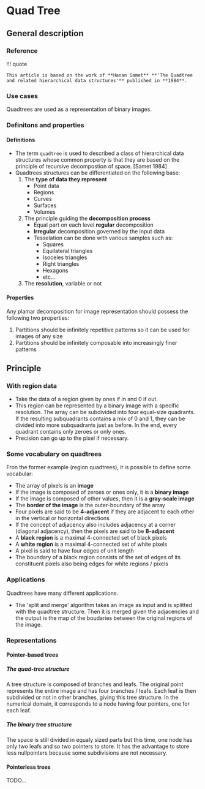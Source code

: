 # Quad Tree

## General description

### Reference

!!! quote

    This article is based on the work of **Hanan Samet** **'The Quadtree and related hierarchical data structures'** published in **1984**.

### Use cases

Quadtrees are used as a representation of binary images.

### Definitons and properties

#### Definitions

- The term `quadtree` is used to described a class of hierarchical data structures whose common property is that they are based on the principle of recursive decompostion of space. [Samet 1984]
- Quadtrees structures can be differentiated on the following base:
    1. The **type of data they represent**
        - Point data
        - Regions
        - Curves
        - Surfaces
        - Volumes
    2. The principle guiding the **decomposition process**
        - Equal part on each level **regular** decomposition
        - **Irregular** decomposition governed by the input data
        - Tesselation can be done with various samples such as:
            - Squares
            - Equilateral triangles
            - Isoceles triangles
            - Right triangles
            - Hexagons
            - etc...
    3. The **resolution**, variable or not

#### Properties

Any plamar decomposition for image representation should possess the following two properties:

1. Partitions should be infinitely repetitive patterns so it can be used for images of any size
2. Partitions should be infinitely composable into increasingly finer patterns

## Principle

### With region data

- Take the data of a region given by ones if in and 0 if out.
- This region can be represented by a binary image with a specific resolution. The array can be subdivided into four equal-size quadrants. If the resulting subquadrants contains a mix of 0 and 1, they can be divided into more subquadrants just as before. In the end, every quadrant contains only zeroes or only ones.
- Precision can go up to the pixel if necessary.

### Some vocabulary on quadtrees

Fron the former example (region quadtrees), it is possible to define some vocabular:

- The array of pixels is an **image**
- If the image is composed of zeroes or ones only, it is a **binary image**
- If the image is composed of other values, then it is a **gray-scale image**
- The **border of the image** is the outer-boundary of the array
- Four pixels are said to be **4-adjacent** if they are adjacent to each other in the vertical or horizontal directions
- If the concept of adjacency also includes adjacency at a corner (diagonal adjacency), then the pixels are said to be **8-adjacent**
- A **black region** is a maximal 4-connected set of black pixels
- A **white region** is a maximal 4-connected set of white pixels
- A pixel is said to have four edges of unit length
- The boundary of a black region consists of the set of edges of its constituent pixels also being edges for white regions / pixels

### Applications

Quadtrees have many different applications.

- The 'split and merge' algorithm takes an image as input and is splitted with the quadtree structure. Then it is merged given the adjacencies and the output is the map of the boudaries between the original regions of the image.

### Representations

#### Pointer-based trees

##### The quad-tree structure

A tree structure is composed of branches and leafs.
The original point represents the entire image and has four branches / leafs.
Each leaf is then subdivided or not in other branches, giving this tree structure.
In the numerical domain, it corresponds to a node having four pointers, one for each leaf.

##### The binary tree structure

The space is still divided in equaly sized parts but this time, one node has only two leafs and so two pointers to store. It has the advantage to store less nullpointers because some subdivisions are not necessary.

#### Pointerless trees

TODO...
